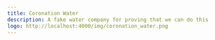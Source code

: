 ```yaml
---
title: Coronation Water
description: A fake water company for proving that we can do this
logo: http://localhost:4000/img/coronation_water.png
---
```

